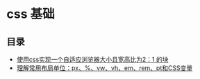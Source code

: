 # css 基础

## 目录

+ [使用css实现一个自适应浏览器大小且宽高比为2：1 的块](/base/css/1)
+ [理解常用布局单位：px、%、vw、vh、em、rem、pt和CSS变量](/base/css/2)
